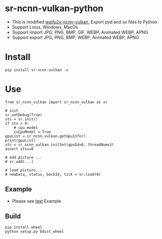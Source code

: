 # sr-ncnn-vulkan-python
- This is modified [waifu2x-ncnn-vulkan](https://github.com/nihui/waifu2x-ncnn-vulkan), Export pyd and so files to Python
- Support Linux, Windows, MacOs
- Support import JPG, PNG, BMP, GIF, WEBP, Animated WEBP, APNG
- Support export JPG, PNG, BMP, WEBP, Animated WEBP, APNG
# Install
```shell
pip install sr-ncnn-vulkan -v
```

# Use
```shell
from sr_ncnn_vulkan import sr_ncnn_vulkan as sr

# init
sr.setDebug(True)
sts = sr.init()
if sts < 0:
    # cpu model
    isCpuModel = True
gpuList = sr_ncnn_vulkan.getGpuInfo()
print(gpuList)
sts = sr_ncnn_vulkan.initSet(gpuId=0, threadNum=2)
assert sts==0

# add picture ...
# sr.add(...)

# load picture...
# newData, status, backId, tick = sr.load(0)
```

## Example
- Please see [test](https://github.com/tonquer/sr-ncnn-vulkan/blob/main/test/test.py) Example

## Build
```shell
pip install wheel
python setup.py bdist_wheel
```